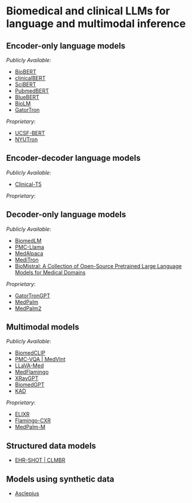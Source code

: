 # Biomedical and clinical LLMs for language and multimodal inference

## Encoder-only language models
*Publicly Available*:
- [BioBERT](https://github.com/dmis-lab/biobert)
- [clinicalBERT](https://github.com/EmilyAlsentzer/clinicalBERT)
- [SciBERT](https://github.com/allenai/scibert)
- [PubmedBERT](https://dl.acm.org/doi/10.1145/3458754)
- [BlueBERT](https://github.com/ncbi-nlp/bluebert)
- [BioLM](https://github.com/facebookresearch/bio-lm)
- [GatorTron](https://catalog.ngc.nvidia.com/orgs/nvidia/teams/clara/models/gatortron_og)
  
*Proprietary*:
- [UCSF-BERT](https://arxiv.org/abs/2210.06566)
- [NYUTron](https://www.nature.com/articles/s41586-023-06160-y)

## Encoder-decoder language models
*Publicly Available*:
- [Clinical-T5](https://www.physionet.org/content/clinical-t5/1.0.0/)

*Proprietary*:

## Decoder-only language models
*Publicly Available*:
- [BiomedLM](https://crfm.stanford.edu/2022/12/15/biomedlm.html)
- [PMC-Llama](https://arxiv.org/abs/2304.14454)
- [MedAlpaca](https://arxiv.org/abs/2304.08247)
- [MediTron](https://github.com/epfLLM/meditron)
- [BioMistral: A Collection of Open-Source Pretrained Large Language Models for Medical Domains](https://arxiv.org/abs/2402.10373)

*Proprietary*:
- [GatorTronGPT](https://arxiv.org/abs/2305.13523)
- [MedPalm](https://www.nature.com/articles/s41586-023-06291-2)
- [MedPalm2](https://arxiv.org/abs/2305.09617)

## Multimodal models
*Publicly Available*:
- [BiomedCLIP](https://arxiv.org/abs/2303.00915)
- [PMC-VQA | MedVInt](https://xiaoman-zhang.github.io/PMC-VQA/)
- [LLaVA-Med](https://github.com/microsoft/LLaVA-Med)
- [MedFlamingo](https://github.com/snap-stanford/med-flamingo)
- [XRayGPT](https://github.com/mbzuai-oryx/XrayGPT)
- [BiomedGPT](https://arxiv.org/abs/2305.17100)
- [KAD](https://www.nature.com/articles/s41467-023-40260-7)

*Proprietary*:
- [ELIXR](https://arxiv.org/abs/2308.01317)
- [Flamingo-CXR](https://arxiv.org/abs/2311.18260)
- [MedPalm-M](https://arxiv.org/abs/2307.14334)

## Structured data models
- [EHR-SHOT | CLMBR](https://som-shahlab.github.io/ehrshot-website/)

## Models using synthetic data
- [Asclepius](https://github.com/starmpcc/Asclepius)
